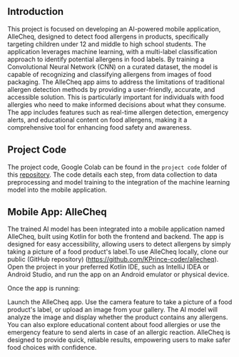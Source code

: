 ## Introduction
This project is focused on developing an AI-powered mobile application, AlleCheq, designed to detect food allergens in products, specifically targeting children under 12 and middle to high school students. The application leverages machine learning, with a multi-label classification approach to identify potential allergens in food labels. By training a Convolutional Neural Network (CNN) on a curated dataset, the model is capable of recognizing and classifying allergens from images of food packaging.
The AlleCheq app aims to address the limitations of traditional allergen detection methods by providing a user-friendly, accurate, and accessible solution. This is particularly important for individuals with food allergies who need to make informed decisions about what they consume. The app includes features such as real-time allergen detection, emergency alerts, and educational content on food allergens, making it a comprehensive tool for enhancing food safety and awareness.
## Project Code
The project code, Google Colab can be found in the `project code` folder of this [repository](https://github.com/KPrince-coder/allecheq). The code details each step, from data collection to data preprocessing and model training to the integration of the machine learning model into the mobile application.

## Mobile App: AlleCheq

The trained AI model has been integrated into a mobile application named AlleCheq, built using Kotlin for both the frontend and backend. The app is designed for easy accessibility, allowing users to detect allergens by simply taking a picture of a food product's label.To use AlleCheq locally, clone our public (GitHub repository) (https://github.com/KPrince-coder/allecheq). Open the project in your preferred Kotlin IDE, such as IntelliJ IDEA or Android Studio, and run the app on an Android emulator or physical device.

Once the app is running:

Launch the AlleCheq app.
Use the camera feature to take a picture of a food product's label, or upload an image from your gallery.
The AI model will analyze the image and display whether the product contains any allergens.
You can also explore educational content about food allergies or use the emergency feature to send alerts in case of an allergic reaction.
AlleCheq is designed to provide quick, reliable results, empowering users to make safer food choices with confidence.
